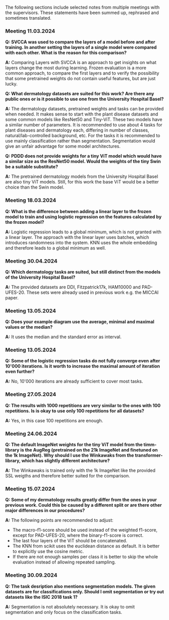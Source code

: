 The following sections include selected notes from multiple meetings with the supervisors. These statements have been summed up, rephrased and sometimes translated.

### Meeting 11.03.2024

**Q: SVCCA was used to compare the layers of a model before and after training. In another setting the layers of a single model were compared with each other. What is the reason for this comparison?**

**A:** Comparing Layers with SVCCA is an approach to get insights on what layers change the most during learning. Frozen evaluation is a more common approach, to compare the first layers and to verify the possibility that some pretrained weights do not contain useful features, but are just lucky.

**Q: What dermatology datasets are suited for this work? Are there any public ones or is it possible to use one from the University Hospital Basel?**

**A:** The dermatology datasets, pretrained weights and tasks can be provided when needed. It makes sense to start with the plant disease datasets and some common models like ResNet50 and Tiny-ViT. These two models have a similar number of parameters.
It is recommended to use about 4 tasks for plant diseases and dermatology each, differing in number of classes, natural/lab-controlled background, etc.
For the tasks it is recommended to use mainly classification rather than segmentation. Segmentation would give an unfair advantage for some model architectures.

**Q: PDDD does not provide weights for a tiny ViT model which would have a similar size as the ResNet50 model. Would the weights of the tiny Swin be a suitable substitute?**

**A:** The pretrained dermatology models from the University Hospital Basel are also tiny ViT models. Still, for this work the base ViT would be a better choice than the Swin model.

### Meeting 18.03.2024

**Q: What is the difference between adding a linear layer to the frozen model to train and using logistic regression on the features calculated by the frozen model?**

**A:** Logistic regression leads to a global minimum, which is not granted with a linear layer. The approach with the linear layer uses batches, which introduces randomness into the system. KNN uses the whole embedding and therefore leads to a global minimum as well.

### Meeting 30.04.2024

**Q: Which dermatology tasks are suited, but still distinct from the models of the University Hospital Basel?**

**A:** The provided datasets are DDI, Fitzpatrick17k, HAM10000 and PAD-UFES-20. These sets were already used in previous work e.g. the MICCAI paper.

### Meeting 13.05.2024

**Q: Does your example diagram use the average, minimal and maximal values or the median?**

**A:** It uses the median and the standard error as interval.

### Meeting 13.05.2024

**Q: Some of the logistic regression tasks do not fully converge even after 10'000 iterations. Is it worth to increase the maximal amount of iteration even further?**

**A:** No, 10'000 iterations are already sufficient to cover most tasks.

### Meeting 27.05.2024

**Q: The results with 1000 repetitions are very similar to the ones with 100 repetitions. Is is okay to use only 100 repetitions for all datasets?**

**A:** Yes, in this case 100 repetitions are enough.

### Meeting 24.06.2024

**Q: The default ImageNet weights for the tiny ViT model from the timm-library is the AugReg (pretrained on the 21k ImageNet and finetuned on the 1k ImageNet). Why should I use the Winkawaks from the transformer-library, which has slightly different architecture?**

**A:** The Winkawaks is trained only with the 1k ImageNet like the provided SSL weigths and therefore better suited for the comparison.

### Meeting 15.07.2024

**Q: Some of my dermatology results greatly differ from the ones in your previous work. Could this be caused by a different split or are there other major differences in our procedures?**

**A:** The following points are recommended to adjust:

- The macro-f1-score should be used instead of the weighted f1-score, except for PAD-UFES-20, where the binary-f1-score is correct.
- The last four layers of the ViT should be concatenated.
- The KNN from scikit uses the euclidean distance as default. It is better to explicitly use the cosine metric.
- If there are not enough samples per class it is better to skip the whole evaluation instead of allowing repeated sampling.

### Meeting 30.09.2024

**Q: The task desription also mentions segmentation models. The given datasets are for classifications only. Should I omit segmentation or try out datasets like the ISIC 2018 task 1?**

**A:** Segmentation is not absolutely necessary. It is okay to omit segmentation and only focus on the classification tasks.
